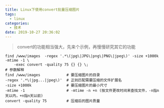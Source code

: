 ```yaml
---
title: Linux下使用convert批量压缩图片
tags:
  - linux
categories:
  - 技术
date: 2019-10-27 20:36:02
---
```

>convert的功能相当强大，先来个示例，再慢慢研究其它的功能
```
find /www/images  -regex '.*\(jpg\|JPG\|png\|PNG\|jpeg\)' -size +1000k -mtime -1 \
    -exec convert -quality 75 {} {} \; 
# 参数解释    
find /www/images            # 要压缩图片的目录
-regex '.*\(jpg...|jpeg\)'  # 正则匹配需要压缩的文件扩展名
-size +1000k                # 要压缩图片的最小尺寸
-mtime -1                   # -mtime -n +n (按文件更改时间来查找文件，-n指n天以内，+n指n天以前)
convert -quality 75         # 压缩后的图片质量
```
<!-- more -- >

**安装**
如果系统中没有convert命令，就需要先安装了
```
CentOS:yum install ImageMagick #注意包名大小写
Ubuntu:apt install imagemagick
```

**转换图像格式**
支持JPG, BMP, PCX, GIF, PNG, TIFF, XPM和XWD等类型，下面举几个例子: 
```
convert xxx.jpg xxx.png  #将jpeg转成png文件 
convert xxx.gif xxx.bmp  #将gif转换成bmp图像 
convert xxx.tiff xxx.pcx #将tiff转换成pcx图像 
```

**改变图像的大小** 
```
convert -resize 1024x768 xxx.jpg xxx1.jpg #将图像的像素改为1024*768，注意1024与768之间是小写字母x 
convert -sample 50%x50% xxx.jpg xxx1.jpg  #将图像的缩减为原来的50%*50% 
```

**旋转图像**
```
convert -rotate 270 sky.jpg sky-final.jpg #将图像顺时针旋转270度 
```

**加边框**
```
convert -raise 5x5 input.jpg output.jpg
convert +raise 5x5 input.jpg output.jpg
```

**添加文字水印**
使用-draw选项还可以在图像里面添加文字：
在图像的10,80 位置采用60磅的全黑Helvetica字体写上 Hello, World! 
convert还有其他很多有趣和强大的功能，大家不妨可以试试。  
```
convert -fill black -pointsize 60 -font helvetica -draw 'text 10,80 "Hello, World!" ‘  hello.jpg  helloworld.jpg 
```
**批量图像格式转换** 
如果想将某目录下的所有jpg文件转换为png文件，在命令行模式下输入: 
```
for x in *.JPG; do
    convert -sample 25% "$x" "${x%.JPG}_converted.jpg"
    rm "$x"
done
```